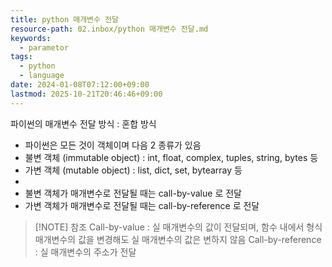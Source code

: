 ```yaml
---
title: python 매개변수 전달
resource-path: 02.inbox/python 매개변수 전달.md
keywords:
  - parametor
tags:
  - python
  - language
date: 2024-01-08T07:12:00+09:00
lastmod: 2025-10-21T20:46:46+09:00
---
```

파이썬의 매개변수 전달 방식 : 혼합 방식
- 파이썬은 모든 것이 객체이며 다음 2 종류가 있음
- 불변 객체 (immutable object) : int, float, complex, tuples, string, bytes 등
- 가변 객체 (mutable object) : list, dict, set, bytearray 등
- 
- 불변 객체가 매개변수로 전달될 때는 call-by-value 로 전달
- 가변 객체가 매개변수로 전달될 때는 call-by-reference 로 전달 

> [!NOTE] 참조
>Call-by-value : 실 매개변수의 값이 전달되며, 함수 내에서 형식 매개변수의 값을 변경해도 실 매개변수의 값은 변하지 않음
>Call-by-reference : 실 매개변수의 주소가 전달
